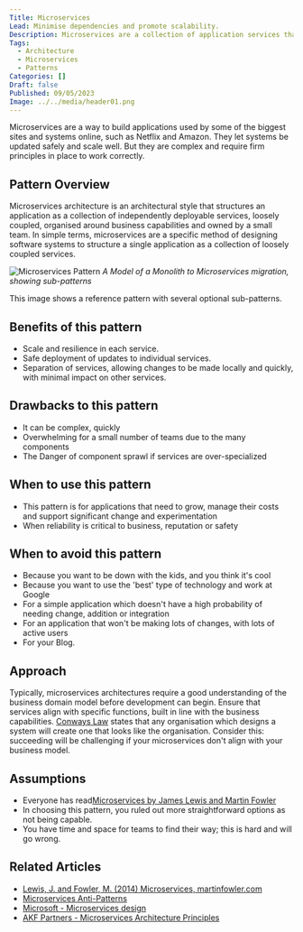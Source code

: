 ```yaml
---
Title: Microservices
Lead: Minimise dependencies and promote scalability.
Description: Microservices are a collection of application services that are independently deployable, loosely coupled and organised around business capabilities.
Tags:
  - Architecture
  - Microservices
  - Patterns
Categories: []
Draft: false
Published: 09/05/2023
Image: ../../media/header01.png
---
```


Microservices are a way to build applications used by some of the biggest sites and systems online, such as Netflix and Amazon. They let systems be updated safely and scale well. But they are complex and require firm principles in place to work correctly.

## Pattern Overview

Microservices architecture is an architectural style that structures an application as a collection of independently deployable services, loosely coupled, organised around business capabilities and owned by a small team. In simple terms, microservices are a specific method of designing software systems to structure a single application as a collection of loosely coupled services.

![Microservices Pattern](/media/microservices-patterns.png)
*A Model of a Monolith to Microservices migration, showing sub-patterns*

This image shows a reference pattern with several optional sub-patterns.

## Benefits of this pattern

* Scale and resilience in each service.
* Safe deployment of updates to individual services.
* Separation of services, allowing changes to be made locally and quickly, with
minimal impact on other services.

## Drawbacks to this pattern

* It can be complex, quickly
* Overwhelming for a small number of teams due to the many components
* The Danger of component sprawl if services are over-specialized

## When to use this pattern

* This pattern is for applications that need to grow, manage their costs and support significant change and experimentation
* When reliability is critical to business, reputation or safety

## When to avoid this pattern

* Because you want to be down with the kids, and you think it's cool
* Because you want to use the 'best' type of technology and work at Google
* For a simple application which doesn't have a high probability of needing
change, addition or integration
* For an application that won't be making lots of changes, with lots of
active users
* For your Blog.

## Approach

Typically, microservices architectures require a good understanding of the business domain model before development can begin. Ensure that services align with specific functions, built in line with the business capabilities. [Conways Law](https://en.wikipedia.org/wiki/Conway's_law) states that any organisation which designs a system will create one that looks like the organisation. Consider this: succeeding will be challenging if your microservices don't align with your business model.

## Assumptions

* Everyone has read[Microservices by James Lewis and Martin Fowler](https://martinfowler.com/articles/microservices.html)
* In choosing this pattern, you ruled out more straightforward options as not being capable.
* You have time and space for teams to find their way; this is hard and will go wrong.

## Related Articles

* [Lewis, J. and Fowler, M. (2014) Microservices, martinfowler.com](https://martinfowler.com/articles/microservices.html)
* [Microservices Anti-Patterns](xref:microservices-anti-patterns)
* [Microsoft - Microservices design](https://learn.microsoft.com/en-us/azure/architecture/microservices/)
* [AKF Partners - Microservices Architecture Principles](https://akfpartners.com/growth-blog/microservice-architecture-principles)
